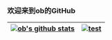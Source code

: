 ### 欢迎来到ob的GitHub

|[![ob's github stats](https://github-readme-stats.vercel.app/api?username=kookob&show_icons=true&theme=tokyonight)](https://github.com/kookob)|[![test](https://github-readme-stats.vercel.app/api/top-langs/?username=kookob&layout=compact&theme=tokyonight&hide_border=true&hide=html,css)](https://github.com/kookob)
| ------------- | ------------- |


<!--
**kookob/kookob** is a ✨ _special_ ✨ repository because its `README.md` (this file) appears on your GitHub profile.

Here are some ideas to get you started:

- 🔭 I’m currently working on ...
- 🌱 I’m currently learning ...
- 👯 I’m looking to collaborate on ...
- 🤔 I’m looking for help with ...
- 💬 Ask me about ...
- 📫 How to reach me: ...
- 😄 Pronouns: ...
- ⚡ Fun fact: ...
-->
